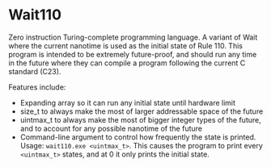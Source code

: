 # Wait110
Zero instruction Turing-complete programming language. A variant of Wait where the current nanotime is used as the initial state of Rule 110. This program is intended to be extremely future-proof, and should run any time in the future where they can compile a program following the current C standard (C23).

Features include:
- Expanding array so it can run any initial state until hardware limit
- size_t to always make the most of larger addressable space of the future
- uintmax_t to always make the most of bigger integer types of the future, and to account for any possible nanotime of the future
- Command-line argument to control how frequently the state is printed. Usage: `wait110.exe <uintmax_t>`. This causes the program to print every `<uintmax_t>` states, and at 0 it only prints the initial state.
